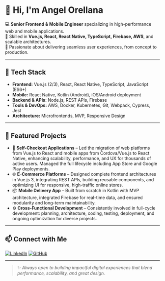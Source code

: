 # 👋 Hi, I'm Angel Orellana

💻 **Senior Frontend & Mobile Engineer** specializing in high-performance web and mobile applications.  
🚀 Skilled in **Vue.js, React, React Native, TypeScript, Firebase, AWS**, and scalable architectures.  
📱 Passionate about delivering seamless user experiences, from concept to production.

---

## 🔧 Tech Stack
- **Frontend:** Vue.js (2/3), React, React Native, TypeScript, JavaScript (ES6+)
- **Mobile:** React Native, Kotlin (Android), iOS/Android deployment
- **Backend & APIs:** Node.js, REST APIs, Firebase
- **Tools & DevOps:** AWS, Docker, Kubernetes, Git, Webpack, Cypress, Jest
- **Architecture:** Microfrontends, MVP, Responsive Design

---

## 📂 Featured Projects
- 🛒 **Self-Checkout Applications** – Led the migration of web platforms from Vue.js to React and mobile apps from Cordova/Vue.js to React Native, enhancing scalability, performance, and UX for thousands of active users. Managed the full lifecycle including App Store and Google Play deployments.
- 🌐 **E-Commerce Platforms** – Designed complete frontend architectures in Vue.js 3, integrating REST APIs, building reusable components, and optimizing UI for responsive, high-traffic online stores.
- 📦 **Mobile Delivery App** – Built from scratch in Kotlin with MVP architecture, integrated Firebase for real-time data, and ensured modularity and long-term maintainability.
- ⚙️ **Cross-Functional Development** – Consistently involved in full-cycle development: planning, architecture, coding, testing, deployment, and ongoing optimization for diverse projects.

---

## 📫 Connect with Me
[![LinkedIn](https://img.shields.io/badge/LinkedIn-Angel%20Orellana-blue?style=flat-square&logo=linkedin)](https://www.linkedin.com/in/angelorellana)
[![GitHub](https://img.shields.io/badge/GitHub-angelorellana-black?style=flat-square&logo=github)](https://github.com/angelorellana)

---
> ✨ *Always open to building impactful digital experiences that blend performance, scalability, and great design.*
